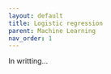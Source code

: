 ```yaml
---
layout: default
title: Logistic regression
parent: Machine Learning
nav_order: 1
---
```


In writting...